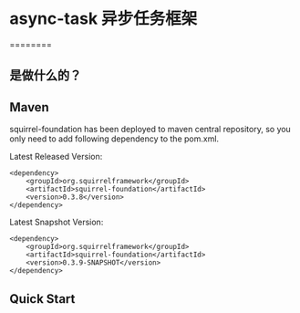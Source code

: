 # async-task 异步任务框架

========

## 是做什么的？ 

## Maven

squirrel-foundation has been deployed to maven central repository, so you only need to add following  dependency to the pom.xml.

Latest Released Version:

```maven
<dependency>
    <groupId>org.squirrelframework</groupId>
    <artifactId>squirrel-foundation</artifactId>
    <version>0.3.8</version>
</dependency>
```

Latest Snapshot Version:

```maven
<dependency>
    <groupId>org.squirrelframework</groupId>
    <artifactId>squirrel-foundation</artifactId>
    <version>0.3.9-SNAPSHOT</version>
</dependency>
```

## Quick Start